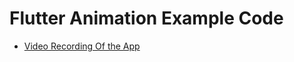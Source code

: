 # Flutter Animation Example Code

- [Video Recording Of the App](https://github.com/dishankjindal1/flutter_animations_example/blob/develop/assets/app_recording.mp4)

